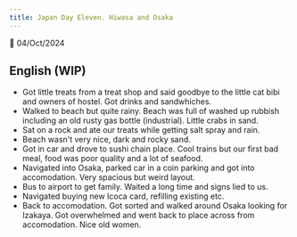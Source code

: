 ```yaml
---
title: Japan Day Eleven. Hiwasa and Osaka
---
```

🌱
04/Oct/2024

## English (WIP)
- Got little treats from a treat shop and said goodbye to the little cat bibi and owners of hostel. Got drinks and sandwhiches.
- Walked to beach but quite rainy. Beach was full of washed up rubbish including an old rusty gas bottle (industrial). Little crabs in sand.
- Sat on a rock and ate our treats while getting salt spray and rain.
- Beach wasn't very nice, dark and rocky sand. 
- Got in car and drove to sushi chain place. Cool trains but our first bad meal, food was poor quality and a lot of seafood.
- Navigated into Osaka, parked car in a coin parking and got into accomodation. Very spacious but weird layout. 
- Bus to airport to get family. Waited a long time and signs lied to us.
- Navigated buying new Icoca card, refilling existing etc.
- Back to accomodation. Got sorted and walked around Osaka looking for Izakaya. Got overwhelmed and went back to place across from accomodation. Nice old women.
